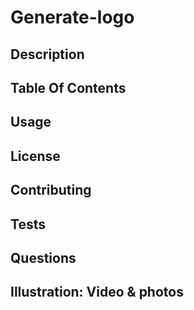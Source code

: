 # Generate-logo


## Description

## Table Of Contents

## Usage

## License

## Contributing

## Tests


## Questions


## Illustration: Video & photos
